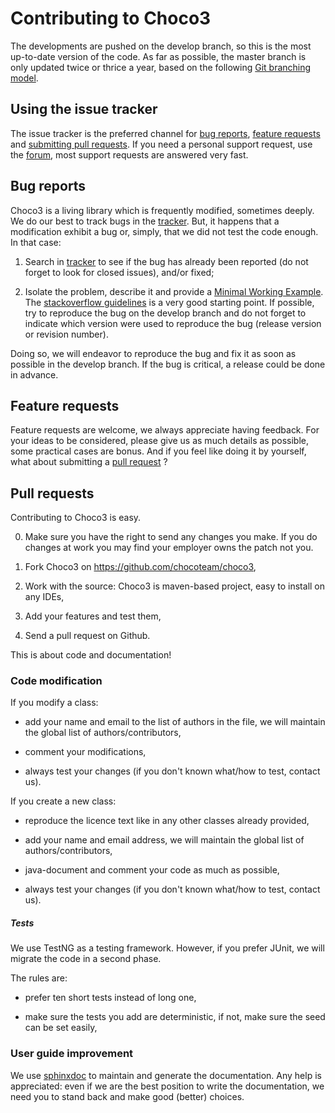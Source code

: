 # Contributing to Choco3

The developments are pushed on the develop branch, so this is the most up-to-date version of the code.
As far as possible, the master branch is only updated twice or thrice a year,
based on the following [Git branching model](http://nvie.com/posts/a-successful-git-branching-model/).

## Using the issue tracker

The issue tracker is the preferred channel for [bug reports](#bug), [feature requests](#feat)
and [submitting pull requests](#pull).
If you need a personal support request, use the [forum](http://choco-solver.org/?q=Forum),
most support requests are answered very fast.


<a name="bug"></a>
## Bug reports

Choco3 is a living library which is frequently modified, sometimes deeply.
We do our best to track bugs in the [tracker](https://github.com/chocoteam/choco3/issues).
But, it happens that a modification exhibit a bug or, simply, that we did not test the code enough.
In that case:

1. Search in [tracker](https://github.com/chocoteam/choco3/issues) to see if the bug has already been reported
(do not forget to look for closed issues), and/or fixed;

2. Isolate the problem, describe it and provide a [Minimal Working Example](https://en.wikipedia.org/wiki/Minimal_Working_Example).
The [stackoverflow guidelines](http://stackoverflow.com/help/mcve) is a very good starting point.
If possible, try to reproduce the bug on the develop branch
and do not forget to indicate which version were used to reproduce the bug (release version or revision number).

Doing so, we will endeavor to reproduce the bug and fix it as soon as possible in the develop branch.
If the bug is critical, a release could be done in advance.

<a name="feat"></a>
## Feature requests

Feature requests are welcome, we always appreciate having feedback.
For your ideas to be considered, please give us as much details as possible, some practical cases are bonus.
And if you feel like doing it by yourself, what about submitting a [pull request](#pull) ?



<a name="pull"></a>
## Pull requests

Contributing to Choco3 is easy.

0. Make sure you have the right to send any changes you make. If you do changes at work you may find your employer owns the patch not you.

1. Fork Choco3 on https://github.com/chocoteam/choco3,

2. Work with the source: Choco3 is maven-based project, easy to install on any IDEs,

3. Add your features and test them,

4. Send a pull request on Github.


This is about code and documentation!

### Code modification

If you modify a class:

- add your name and email to the list of authors in the file, we will maintain the
global list of authors/contributors,

- comment your modifications,

- always test your changes (if you don't known what/how to test, contact us).


If you create a new class:

- reproduce the licence text like in any other classes already provided,

- add your name and email address, we will maintain the global list of authors/contributors,

- java-document and comment your code as much as possible,

- always test your changes (if you don't known what/how to test, contact us).


##### Tests

We use TestNG as a testing framework.
However, if you prefer JUnit, we will migrate the code in a second phase.

The rules are:

- prefer ten short tests instead of long one,

- make sure the tests you add are deterministic, if not, make sure the seed can be set easily,


### User guide improvement

We use [sphinxdoc](http://sphinx-doc.org) to maintain and generate the documentation.
Any help is appreciated: even if we are the best position to write the documentation,
we need you to stand back and make good (better) choices.
